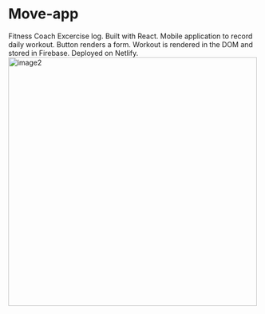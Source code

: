 # Move-app
Fitness Coach Excercise log. 
Built with React. 
Mobile application to record daily workout. 
Button renders a form. 
Workout is rendered in the DOM and stored in Firebase.
Deployed on Netlify. 
<img width="498" alt="image2" src="https://github.com/R-LaRoi/Move-app/assets/114012059/7ca041e9-ace8-4fe5-900c-c1b4a8f9bbbc">
